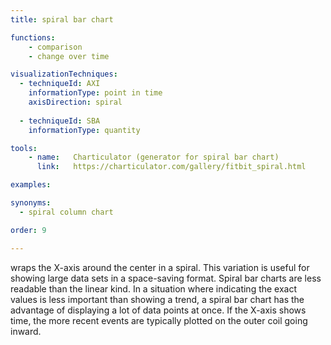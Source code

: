```yaml
---
title: spiral bar chart

functions:
    - comparison
    - change over time

visualizationTechniques:
  - techniqueId: AXI
    informationType: point in time
    axisDirection: spiral
  
  - techniqueId: SBA
    informationType: quantity

tools:
    - name:   Charticulator (generator for spiral bar chart)
      link:   https://charticulator.com/gallery/fitbit_spiral.html

examples:

synonyms:
  - spiral column chart

order: 9

---
```


wraps the X-axis around the center in a spiral. This variation is useful for showing large data sets in a space-saving format. Spiral bar charts are less readable than the linear kind.  In a situation where indicating the exact values is less important than showing a trend, a spiral bar chart has the advantage of displaying a lot of data points at once. If the X-axis shows time, the more recent events are typically plotted on the outer coil going inward.

<!--more-->

